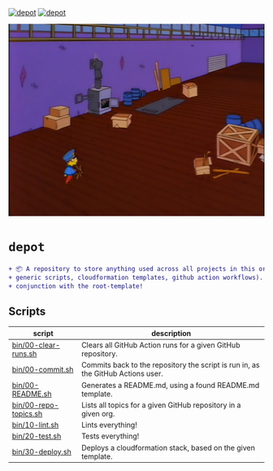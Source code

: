 <!-- markdownlint-disable MD041 MD010 -->
[![depot](https://github.com/jmpa-io/depot/actions/workflows/cicd-local.yml/badge.svg)](https://github.com/jmpa-io/depot/actions/workflows/cicd-local.yml)
[![depot](https://github.com/jmpa-io/depot/actions/workflows/README-local.yml/badge.svg)](https://github.com/jmpa-io/depot/actions/workflows/README-local.yml)

<p align="center">
  <img src="img/logo.png"/>
</p>

# `depot`

```diff
+ 📦 A repository to store anything used across all projects in this org (eg.
+ generic scripts, cloudformation templates, github action workflows). Used in
+ conjunction with the root-template!
```

## Scripts

script|description
---|---
[bin/00-clear-runs.sh](bin/00-clear-runs.sh) | Clears all GitHub Action runs for a given GitHub repository.
[bin/00-commit.sh](bin/00-commit.sh) | Commits back to the repository the script is run in, as the GitHub Actions user.
[bin/00-README.sh](bin/00-README.sh) | Generates a README.md, using a found README.md template.
[bin/00-repo-topics.sh](bin/00-repo-topics.sh) | Lists all topics for a given GitHub repository in a given org.
[bin/10-lint.sh](bin/10-lint.sh) | Lints everything!
[bin/20-test.sh](bin/20-test.sh) | Tests everything!
[bin/30-deploy.sh](bin/30-deploy.sh) | Deploys a cloudformation stack, based on the given template.

